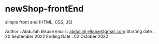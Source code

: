 # newShop-frontEnd
simple front end (HTML, CSS, JS) 

Author          : Abdullah Elkuse
email           : abdullah.elkuse@gmail.com
Starting date   : 20 September 2022
Ending Date     : 02 October 2022
